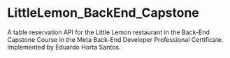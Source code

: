 # LittleLemon_BackEnd_Capstone
A table reservation API for the Little Lemon restaurant in the Back-End Capstone Course in the Meta Back-End Developer Professional Certificate. Implemented by Eduardo Horta Santos.
